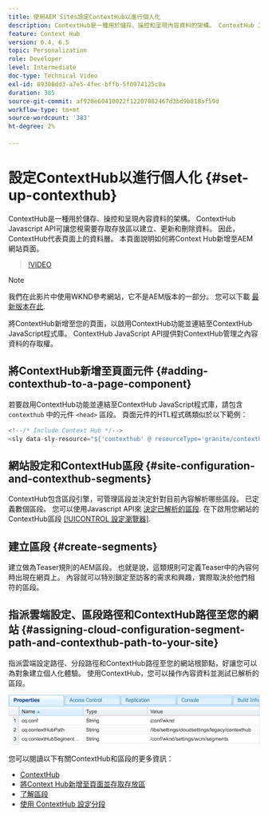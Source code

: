 ```yaml
---
title: 使用AEM Sites設定ContextHub以進行個人化
description: ContextHub是一種用於儲存、操控和呈現內容資料的架構。 ContextHub Javascript API可讓您視需要存取存放區以建立、更新和刪除資料。 因此，ContextHub代表頁面上的資料層。 本頁面說明如何將Context Hub新增至AEM網站頁面。
feature: Context Hub
version: 6.4, 6.5
topic: Personalization
role: Developer
level: Intermediate
doc-type: Technical Video
exl-id: 89308dd3-a7e5-4fec-bffb-5f0974125c0a
duration: 385
source-git-commit: af928e60410022f12207082467d3bd9b818af59d
workflow-type: tm+mt
source-wordcount: '383'
ht-degree: 2%

---
```


# 設定ContextHub以進行個人化 {#set-up-contexthub}

ContextHub是一種用於儲存、操控和呈現內容資料的架構。 ContextHub Javascript API可讓您視需要存取存放區以建立、更新和刪除資料。 因此，ContextHub代表頁面上的資料層。 本頁面說明如何將Context Hub新增至AEM網站頁面。

>[!VIDEO](https://video.tv.adobe.com/v/23765?quality=12&learn=on)

>[!NOTE]
>
>我們在此影片中使用WKND參考網站，它不是AEM版本的一部分。 您可以下載 [最新版本在此](https://github.com/adobe/aem-guides-wknd/releases).

將ContextHub新增至您的頁面，以啟用ContextHub功能並連結至ContextHub JavaScript程式庫。 ContextHub JavaScript API提供對ContextHub管理之內容資料的存取權。

## 將ContextHub新增至頁面元件 {#adding-contexthub-to-a-page-component}

若要啟用ContextHub功能並連結至ContextHub JavaScript程式庫，請包含 `contexthub` 中的元件 `<head>` 區段。 頁面元件的HTL程式碼類似於以下範例：

```java
<!--/* Include Context Hub */-->
<sly data-sly-resource="${'contexthub' @ resourceType='granite/contexthub/components/contexthub'}"/>
```

## 網站設定和ContextHub區段 {#site-configuration-and-contexthub-segments}

ContextHub包含區段引擎，可管理區段並決定針對目前內容解析哪些區段。 已定義數個區段。 您可以使用Javascript API來 [決定已解析的區段](https://helpx.adobe.com/experience-manager/6-5/sites/developing/using/ch-adding.html#DeterminingResolvedContextHubSegments). 在下啟用您網站的ContextHub區段 [[!UICONTROL 設定瀏覽器]](https://experienceleague.adobe.com/docs/experience-manager-cloud-service/implementing/developing/configurations.html).

## 建立區段 {#create-segments}

建立做為Teaser規則的AEM區段。 也就是說，這類規則可定義Teaser中的內容何時出現在網頁上。 內容就可以特別鎖定至訪客的需求和興趣，實際取決於他們相符的區段。

## 指派雲端設定、區段路徑和ContextHub路徑至您的網站 {#assigning-cloud-configuration-segment-path-and-contexthub-path-to-your-site}

指派雲端設定路徑、分段路徑和ContextHub路徑至您的網站根節點，好讓您可以為對象建立個人化體驗。 使用ContextHub，您可以操作內容資料並測試已解析的區段。

![CRXDE Lite](assets/crx-de-properties.png)

您可以閱讀以下有關ContextHub和區段的更多資訊：

* [ContextHub](https://helpx.adobe.com/experience-manager/6-5/sites/developing/using/contexthub.html)
* [將Context Hub新增至頁面並存取存放區](https://helpx.adobe.com/experience-manager/6-5/sites/developing/using/ch-adding.html)
* [了解區段](https://helpx.adobe.com/experience-manager/6-5/sites/classic-ui-authoring/using/classic-personalization-campaigns-segmentation.html)
* [使用 ContextHub 設定分段](https://helpx.adobe.com/experience-manager/6-5/sites/administering/using/segmentation.html)
